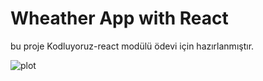 # Wheather App with React

bu proje Kodluyoruz-react modülü ödevi için hazırlanmıştır.

![plot](./src/assets/Add.png)

